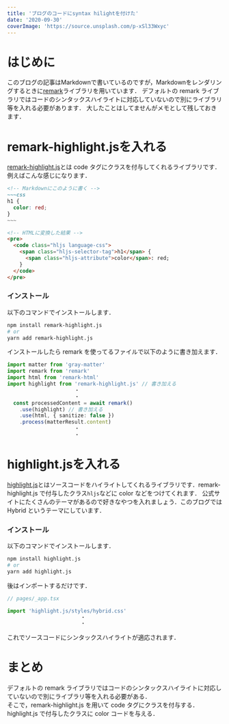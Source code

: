 ```yaml
---
title: 'ブログのコードにsyntax hilightを付けた'
date: '2020-09-30'
coverImage: 'https://source.unsplash.com/p-xSl33Wxyc'
---
```


# はじめに
このブログの記事はMarkdownで書いているのですが，Markdownをレンダリングするときに[remark](https://github.com/remarkjs/remark)ライブラリを用いています．
デフォルトの remark ライブラリではコードのシンタックスハイライトに対応していないので別にライブラリ等を入れる必要があります．
大したことはしてませんがメモとして残しておきます．

# remark-highlight.jsを入れる
[remark-highlight.js](https://github.com/remarkjs/remark-highlight.js?files=1)とは code タグにクラスを付与してくれるライブラリです．例えばこんな感じになります．
```markdown
<!-- Markdownにこのように書く -->
~~~css
h1 {
  color: red;
}
~~~
```

```html
<!-- HTMLに変換した結果 -->
<pre>
  <code class="hljs language-css">
    <span class="hljs-selector-tag">h1</span> {
      <span class="hljs-attribute">color</span>: red;
    }
  </code>
</pre>
```

### インストール
以下のコマンドでインストールします．

```bash
npm install remark-highlight.js
# or
yarn add remark-highlight.js 
```

インストールしたら remark を使ってるファイルで以下のように書き加えます．
```ts
import matter from 'gray-matter'
import remark from 'remark'
import html from 'remark-html'
import highlight from 'remark-highlight.js' // 書き加える
                      ・
                      ・
  const processedContent = await remark()
    .use(highlight) // 書き加える
    .use(html, { sanitize: false })
    .process(matterResult.content)
                      ・
                      ・
```

# highlight.jsを入れる
[highlight.js](https://highlightjs.org/)とはソースコードをハイライトしてくれるライブラリです．remark-highlight.js で付与したクラス`hljs`などに color などをつけてくれます．
公式サイトにたくさんのテーマがあるので好きなやつを入れましょう．このブログでは Hybrid というテーマにしています．

### インストール
以下のコマンドでインストールします．
```bash
npm install highlight.js
# or
yarn add highlight.js
```

後はインポートするだけです．
```ts
// pages/_app.tsx

import 'highlight.js/styles/hybrid.css'
                        ・
                        ・
```
これでソースコードにシンタックスハイライトが適応されます．

# まとめ
デフォルトの remark ライブラリではコードのシンタックスハイライトに対応していないので別にライブラリ等を入れる必要がある．<br />
そこで，remark-highlight.js を用いて code タグにクラスを付与する．<br />
highlight.js で付与したクラスに color コードを与える．
